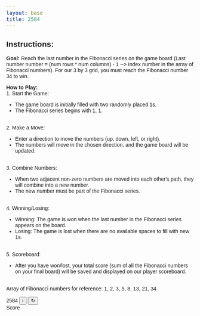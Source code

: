 ```yaml
---
layout: base
title: 2584
---
```


<html lang="en">
<head>
    <meta charset="UTF-8">
    <meta name="viewport" content="width=device-width, initial-scale=1.0">
    <title>Fibonacci Game</title>
    <style>
        /* Add your CSS styles here */
        body {
            font-family: Arial, sans-serif;
        }
        pre {
            white-space: pre-wrap;
            font-size: 16px;
        }
    </style>
</head>
<body>

<!-- Display game instructions -->
<div>
    <h2>Instructions:</h2>
    <p>
        <b>Goal:</b> Reach the last number in the Fibonacci series on the game board (Last number number = (num rows * num columns) - 1 --> index number in the array of Fibonacci numbers). For our 3 by 3 grid, you must reach the Fibonacci number 34 to win.
    </p>
    <p>
        <b>How to Play:</b>
        <br>
        1. Start the Game:
        <ul>
            <li>The game board is initially filled with two randomly placed 1s.</li>
            <li>The Fibonacci series begins with 1, 1.</li>
        </ul>
        <br>
        2. Make a Move:
        <ul>
            <li>Enter a direction to move the numbers (up, down, left, or right).</li>
            <li>The numbers will move in the chosen direction, and the game board will be updated.</li>
        </ul>
        <br>
        3. Combine Numbers:
        <ul>
            <li>When two adjacent non-zero numbers are moved into each other's path, they will combine into a new number.</li>
            <li>The new number must be part of the Fibonacci series.</li>
        </ul>
        <br>
        4. Winning/Losing:
        <ul>
            <li>Winning: The game is won when the last number in the Fibonacci series appears on the board.</li>
            <li>Losing: The game is lost when there are no available spaces to fill with new 1s.</li>
        </ul>
        <br>
        5. Scoreboard:
        <ul>
            <li>After you have won/lost, your total score (sum of all the Fibonacci numbers on your final board) will be saved and displayed on our player scoreboard.</li>
        </ul>
        <br>
        Array of Fibonacci numbers for reference: 1, 2, 3, 5, 8, 13, 21, 34
    </p>
</div>

<!-- Display the game -->
<div class="game">
    <div class="head">
      <div class="a">2584 <button class="info" onClick='info()'>i</button> <button id="repeat" class="info repeat" onClick='reset()'>↻</button></div>
      <div class="score">Score<br/><span id="value"></span></div>
    </div>
    <div class="field">
      <div class="row">
        <div class="cell"></div>
        <div class="cell"></div>
        <div class="cell"></div>
      </div>
      <div class="row">
        <div class="cell"></div>
        <div class="cell"></div>
        <div class="cell"></div>
      </div>
      <div class="row">
        <div class="cell"></div>
        <div class="cell"></div>
        <div class="cell"></div>
      </div>
    </div>  
    </div>
<div class='' id='status'>
</div>

<script>
    window.onload = function() {
        buildGridOverlay(); //Generates grid-overlay
        cellCreator(2, 0);
        directions();
        score(0);
    };


    /* GENERATE GRID */
    function buildGridOverlay() {
    var game = document.getElementsByClassName('game');  
    var grid = document.getElementsByClassName('grid');
    var size = 3;
    var table = document.createElement('DIV');

    table.className += 'grid';
    table.id = ' ';
    table.dataset.value = 0;
    
    for (var i = 0; i < size; i++) {
        var tr = document.createElement('DIV');
        table.appendChild(tr);
        tr.id = 'row_' + (i+1);
        tr.className += 'grid_row';
        
        for (var j = 0; j < size; j++) {
        var td = document.createElement('DIV');
        td.id = '' +(i+1) +(j+1); //ID with x y
        td.className += 'grid_cell';
        tr.appendChild(td);
        }
    document.body.appendChild(table);
    }
    
    return table;
    }

    // JavaScript implementation of the game
    let userName = "";
    let board = generateBoard();
    let fibDict = generateFibCache();
    fillRandPos(board, 2);

    function printBoard(board) {
        let output = '';
        for (let i = 0; i < board.length; i++) {
            output += board[i].join(' ') + '\n';
        }
        document.getElementById('game-output').textContent = output;
    }

    function updateGameOutput(message) {
    document.getElementById('game-output').textContent = message;
    }

    function getSumList(arr) {
        let adjelem1 = -1;
        let sumList = [];
        for (let elem of arr) {
            if (elem !== 0) {
                if (adjelem1 === -1) {
                    adjelem1 = elem;
                } else {
                    let sum = adjelem1 + elem;
                    if (fibDict.fib_map.hasOwnProperty(sum)) {
                        sumList.push(sum);
                        adjelem1 = -1;
                    } else {
                        sumList.push(adjelem1);
                        adjelem1 = elem;
                    }
                }
            }
        }

        if (adjelem1 !== -1) {
            sumList.push(adjelem1);
        }
        return sumList;
    }

    function updateBoard(strp, updList, dir) {
        let k = 0;
        let rows = board.length;
        let cols = board[0].length;
        let updLen = updList.length;

        // Update the board based on the movement direction
        if (dir === "down") {
            let rowctr = rows - 1;
            while (rowctr >= 0) {
                if (k < updLen) {
                    board[rowctr][strp] = updList[k];
                    k++;
                } else {
                    board[rowctr][strp] = 0;
                }
                rowctr--;
            }
        } else if (dir === "up") {
            let rowctr = 0;
            while (rowctr < rows) {
                if (k < updLen) {
                    board[rowctr][strp] = updList[k];
                    k++;
                } else {
                    board[rowctr][strp] = 0;
                }
                rowctr++;
            }
        } else if (dir === "right") {
            let colctr = cols - 1;
            while (colctr >= 0) {
                if (k < updLen) {
                    board[strp][colctr] = updList[k];
                    k++;
                } else {
                    board[strp][colctr] = 0;
                }
                colctr--;
            }
        }
        if (dir === "left") {
            let colctr = 0;
            while (colctr < cols) {
                if (k < updLen) {
                    board[strp][colctr] = updList[k];
                    k++;
                } else {
                    board[strp][colctr] = 0;
                }
                colctr++;
            }
        }
    }

    function makeMove() {
        // Get user input and send it to the game logic
        let direction = document.getElementById('user-input').value.trim().toLowerCase();

        if (direction === 'exit') {
            updateGameOutput('Thank you!');
        } else if (['up', 'down', 'left', 'right'].includes(direction)) {
            movDir(direction);
            console.log(direction)
        } else {
            updateGameOutput('Please enter a valid move.');
        }
    }

    function postUserData(userName, totalScore) {
        fetch('http://ige-backend.stu.nighthawkcodingsociety.com', {
            method: 'POST',
            headers: {
                'Content-Type': 'application/json',
            },
            body: JSON.stringify({ userName: userName, totalScore: totalScore }),
        })
        .then(response => response.json())
        .then(data => {
            console.log('Data sent successfully:', data);
            // You can handle the response from the server if needed
        })
        .catch(error => {
            console.error('Error sending data:', error);
        });
    }

    function movDir(dir) {
        let cols = board[0].length;
        let rows = board.length;

        // Handle movement for up and down directions
        if (dir === "up" || dir === "down") {
            for (let j = 0; j < cols; j++) {
                let colArr = [];
                for (let i = 0; i < rows; i++) {
                    colArr[i] = board[i][j];
                }
                // Reverse the array if moving down
                if (dir === "down") {
                    colArr.reverse();
                }
                console.log('Column array before:', colArr);
                let updList = getSumList(colArr);
                console.log('Updated list:', updList);
                updateBoard(j, updList, dir);
            }
        } else if (dir === "left" || dir === "right") {
            // Handle movement for left and right directions
            for (let i = 0; i < rows; i++) {
                let colArr = [];
                for (let j = 0; j < cols; j++) {
                    colArr[j] = board[i][j];
                }
                // Reverse the array if moving right
                if (dir === "right") {
                    colArr.reverse();
                }
                let updList = getSumList(colArr);
                updateBoard(i, updList, dir);
            }
        }

        // Print the updated board
        printBoard(board);

        // Check if the player has won after the move
        if (checkWin(board, fibDict)) {
            updateGameOutput("You won!");

            // Calculate row sums and total sum
            let rowSums = calculateRowSums(board);
            let totalScore = rowSums.reduce((sum, value) => sum + value, 0);

            // Print row sums and total sum
            console.log("Row Sums: " + rowSums);
            updateGameOutput("Your total score: " + totalScore);

            // Prompt for user name and save it in userName variable
            userName = promptForUserName("Congratulations! You reached the last Fibonnaci number 34! Enter your name to save your score:");

            // Post user data to the backend
            postUserData(userName, totalScore);

            console.log(userName)

        }

        // If no available spaces to fill with 1s, player lost
        if (!fillRandPos(board, 1)) {
            updateGameOutput("Game lost.");

            // Calculate row sums and total sum
            let rowSums = calculateRowSums(board);
            let totalScore = rowSums.reduce((sum, value) => sum + value, 0);

            // Print row sums and total sum
            console.log("Row Sums: " + rowSums);
            updateGameOutput("Your total score: " + totalScore);

            // Prompt for user name and save it in userName variable
            userName = promptForUserName("Game over. Better luck next time! Enter your name to save your score:");
            console.log(userName)
        }
    }

    function checkWin(board, fibDict) {
        for (let i = 0; i < board.length; i++) {
            for (let j = 0; j < board[0].length; j++) {
                if (board[i][j] === fibDict.fib_series[fibDict.fib_series.length - 1]) {
                    return true;
                }
            }
        }
        return false;
    }

    function calculateRowSums(board) {
        let rowSums = [];
        for (let i = 0; i < board.length; i++) {
            let sum = board[i].reduce((acc, val) => acc + val, 0);
            rowSums.push(sum);function promptForUserName(message) {
        let userName = prompt(message);

        // You can add additional validation for the user's input if needed

        return userName;
    }

        }
        return rowSums;
    }

    function promptForUserName(message) {
        let userName = prompt(message);
        return userName;
    }

    function generateBoard() {
        return Array.from({ length: 3 }, () => Array(3).fill(0));
    }

    function fillRandPos(board, rand_1) {
        let freeXRange = [];
        let freeYRange = [];

        // Find available (empty) positions on the game board
        for (let i = 0; i < board.length; i++) {
            for (let j = 0; j < board[0].length; j++) {
                if (board[i][j] === 0) {
                    freeXRange.push(i);
                    freeYRange.push(j);
                }
            }
        }

        // If there are available positions, randomly fill them with 1s
        if (freeXRange.length > 0) {
            for (let i = 0; i < rand_1; i++) {
                if (freeXRange.length === 0) {
                    break;
                }
                let randPos = Math.floor(Math.random() * freeXRange.length);
                board[freeXRange[randPos]][freeYRange[randPos]] = 1;
                freeXRange.splice(randPos, 1);
                freeYRange.splice(randPos, 1);
            }
            return true;
        }
        return false;
    }

    function generateFibCache() {
        let term = 3 * 3;
        let fib = [1, 1];

        // Map to store the position of each Fibonacci term in the series
        let fibTermNumMap = {};

        // Generate Fibonacci series and populate the map
        for (let i = 2; i < term; i++) {
            fib.push(fib[i - 1] + fib[i - 2]);
            fibTermNumMap[fib[i]] = i;
        }

        // Create an object to store the Fibonacci series and the term-to-position map
        return { fib_series: fib, fib_map: fibTermNumMap };
    }

    // Initial board: Fill random positions on the board with 2 1s
    fillRandPos(board, 2);

    // Print the initial board state
    printBoard(board);

</script>

</body>
</html>

